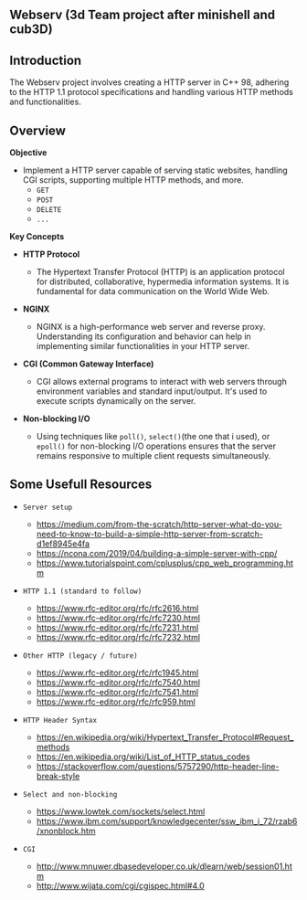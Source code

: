 ## Webserv (3d Team project after minishell and cub3D)

## Introduction

The Webserv project involves creating a HTTP server in C++ 98, adhering to the HTTP 1.1 protocol specifications and handling various HTTP methods and functionalities.

## Overview

**Objective**
- Implement a HTTP server capable of serving static websites, handling CGI scripts, supporting multiple HTTP methods, and more.
  - `GET`
  - `POST`
  - `DELETE`
  - `...`

**Key Concepts**

  - **HTTP Protocol**
     - The Hypertext Transfer Protocol (HTTP) is an application protocol for distributed, collaborative, hypermedia information systems. It is fundamental for data communication on the World Wide Web.
  
  - **NGINX**
    - NGINX is a high-performance web server and reverse proxy. Understanding its configuration and behavior can help in implementing similar functionalities in your HTTP server.
  
  - **CGI (Common Gateway Interface)**
    - CGI allows external programs to interact with web servers through environment variables and standard input/output. It's used to execute scripts dynamically on the server.
  
  - **Non-blocking I/O**
    - Using techniques like `poll()`, `select()`(the one that i used), or `epoll()` for non-blocking I/O operations ensures that the server remains responsive to multiple client requests simultaneously.

## Some Usefull Resources
  - `Server setup`
    - https://medium.com/from-the-scratch/http-server-what-do-you-need-to-know-to-build-a-simple-http-server-from-scratch-d1ef8945e4fa
    - https://ncona.com/2019/04/building-a-simple-server-with-cpp/
    - https://www.tutorialspoint.com/cplusplus/cpp_web_programming.htm

  - `HTTP 1.1 (standard to follow)`
    - https://www.rfc-editor.org/rfc/rfc2616.html
    - https://www.rfc-editor.org/rfc/rfc7230.html
    - https://www.rfc-editor.org/rfc/rfc7231.html
    - https://www.rfc-editor.org/rfc/rfc7232.html
  
  - `Other HTTP (legacy / future)`
    - https://www.rfc-editor.org/rfc/rfc1945.html
    - https://www.rfc-editor.org/rfc/rfc7540.html
    - https://www.rfc-editor.org/rfc/rfc7541.html
    - https://www.rfc-editor.org/rfc/rfc959.html

  - `HTTP Header Syntax`
    - https://en.wikipedia.org/wiki/Hypertext_Transfer_Protocol#Request_methods
    - https://en.wikipedia.org/wiki/List_of_HTTP_status_codes
    - https://stackoverflow.com/questions/5757290/http-header-line-break-style

  - `Select and non-blocking`
    - https://www.lowtek.com/sockets/select.html
    - https://www.ibm.com/support/knowledgecenter/ssw_ibm_i_72/rzab6/xnonblock.htm
    
  - `CGI`
    - http://www.mnuwer.dbasedeveloper.co.uk/dlearn/web/session01.htm
    - http://www.wijata.com/cgi/cgispec.html#4.0

